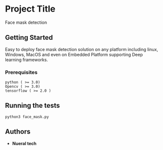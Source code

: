 # Project Title

 Face mask detection

## Getting Started

Easy to deploy face mask detection solution on any platform including linux, Windows, MacOS and even on Embedded Platform supporting Deep learning frameworks.

### Prerequisites

```
python ( >= 3.0)
Opencv ( >= 3.0)
tensorflow ( >= 2.0 )

```

## Running the tests

```
python3 face_mask.py

```
## Authors

* **Nueral tech**
